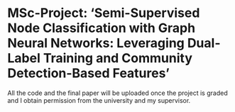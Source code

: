 # MSc-Project: ‘Semi-Supervised Node Classification with Graph Neural Networks: Leveraging Dual-Label Training and Community Detection-Based Features’

All the code and the final paper will be uploaded once the project is graded and I obtain permission from the university and my supervisor.
